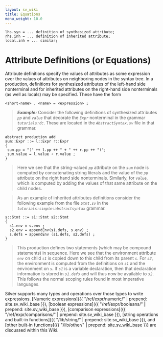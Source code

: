```yaml
---
layout: sv_wiki
title: Equations
menu_weight: 10.0
---
```



```
lhs.syn = ... definition of synthesized attribute;
rhs.inh = ... definition of inherited attribute;
local.inh = ... similar;
```

# Attribute Definitions (or Equations)

Attribute definitions specify the values of attributes as some
expression over the values of attributes on neighboring nodes in the
syntax tree. In a production, definitions for synthesized attributes of the left-hand side nonterminal and for inherited attributes on the right-hand side nonterminals (as well as locals) may be specified.  These have the form
```
<short-name> . <name> = <expression> ;
```
> _**Example:**_ Consider the following definitions of synthesized attributes _`pp`_ and _`value`_ that decorate the _`Expr`_ nonterminal in the grammar _`tutorials:dc`_.  These are located in the _`AbstractSyntax.sv`_ file in that grammar.
```
abstract production add
sum::Expr ::= l::Expr r::Expr
{
 sum.pp = "(" ++ l.pp ++ " + " ++ r.pp ++ ")";
 sum.value = l.value + r.value ;
}
```
> Here we see that the string-valued _`pp`_ attribute on the _`sum`_ node is computed by concatenating string literals and the value of the _`pp`_ attribute on the right hand side nonterminals.  Similarly, for _`value`_, which is  computed by adding the values of that same attribute on the child nodes.

> As an example of inherited attributes definitions consider the following example from the file _`Stmt.sv`_ in the _`tutorials:simple:abstractsyntax`_ grammar.
```
s::Stmt ::= s1::Stmt s2::Stmt 
{
  s1.env = s.env ; 
  s2.env = appendEnv(s1.defs, s.env) ;
  s.defs = appendEnv (s1.defs, s2.defs) ;
}
```
> This production defines two statements (which may be compound statements) in sequence. Here we see that the environment attribute _`env`_ on child _`s1`_ is copied down to this child from its parent _`s`_. For _`s2`_, the environment is computed from the definitions on _`s1`_ and the environment on _`s`_.  If _`s1`_ is a variable declaration, then that declaration information is stored in _`s1.defs`_ and will thus now be available to _`s2`_.  This follows the normal scoping rules found in most imperative languages.

Silver supports many types and operations over those types to write
expressions. [Numeric expressions]({{ "/ref/expr/numeric/" | prepend: site.sv_wiki_base }}), [boolean expressions]({{ "/ref/expr/booleans/" | prepend: site.sv_wiki_base }}), [comparison expressions]({{ "/ref/expr/comparisons/" | prepend: site.sv_wiki_base }}), [string operations and built-in functions]({{ "/lib/string/" | prepend: site.sv_wiki_base }}), and [other built-in functions]({{ "/lib/other/" | prepend: site.sv_wiki_base }}) are discussed within this Wiki.
